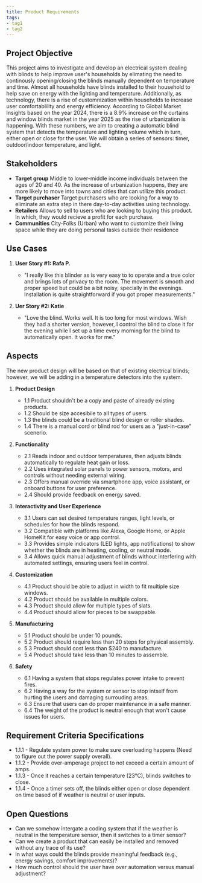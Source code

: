 ```yaml
---
title: Product Requirements
tags:
- tag1
- tag2
---
```


## Project Objective

This project aims to investigate and develop an electrical system dealing with blinds to help improve user's households by elimating the need to continously opening/closing the blinds manually dependent on temperature and time. Almost all households have blinds installed to their household to help save on energy with the lighting and temperature. Additionally, as technology, there is a rise of customnization within households to increase user comfortablility and energy efficiency. According to Global Market Insights based on the year 2024, there is a 8.9% increase on the curtains and window blinds market in the year 2025 as the rise of urbanization is happening. With these numbers, we aim to creating a automatic blind system that detects the temperature and lighting volume which in turn, either open or close for the user. We will obtain a series of sensors: timer, outdoor/indoor temperature, and light. 

## Stakeholders

- **Target group** Middle to lower-middle income individuals between the ages of 20 and 40. As the increase of urbanization happens, they are more likely to move into towns and cities that can utilize this product.  
- **Target purchaser** Target purchasers who are looking for a way to eliminate an extra step in there day-to-day activities using technology. 
- **Retailers** Allows to sell to users who are looking to buying this product. In which, they would recieve a profit for each purchase.
- **Communities** City-Folks (Urban) who want to customize their living space while they are doing personal tasks outside their residence


## Use Cases

1. **User Story #1: Rafa P.**
      * "I really like this blinder as is very easy to to operate and a true color and brings lots of privacy to the room.
The movement is smooth and proper speed but could be a bit noisy, specially in the evenings.
Installation is quite straightforward if you got proper measurements."
  
1. **Uer Story #2: Katie**
      * "Love the blind. Works well. It is too long for most windows. Wish they had a shorter version, however, I control the blind to close it for the evening while I set up a time every morning for the blind to automatically open. It works for me."

## Aspects

The new product design will be based on that of existing electrical blinds; however, we will be adding in a temperature detectors into the system.

1. **Product Design**
      * 1.1 Product shouldn't be a copy and paste of already existing products.
      * 1.2 Should be size accesibile to all types of users. 
      * 1.3 the blinds could be a traditional blind design or roller shades.
      * 1.4 There is a manual cord or blind rod for users as a "just-in-case" scenerio. 
  
1. **Functionality**
      * 2.1 Reads indoor and outdoor temperatures, then adjusts blinds automatically to regulate heat gain or loss.
      * 2.2 Uses integrated solar panels to power sensors, motors, and controls without needing external wiring.
      * 2.3 Offers manual override via smartphone app, voice assistant, or onboard buttons for user preference.
      * 2.4 Should provide feedback on energy saved.

1.  **Interactivity and User Experience**
      * 3.1 Users can set desired temperature ranges, light levels, or schedules for how the blinds respond.
      * 3.2 Compatible with platforms like Alexa, Google Home, or Apple HomeKit for easy voice or app control.
      * 3.3 Provides simple indicators (LED lights, app notifications) to show whether the blinds are in heating, cooling, or neutral mode.
      * 3.4 Allows quick manual adjustment of blinds without interfering with automated settings, ensuring users feel in control.

1.  **Customization**
      * 4.1 Product should be able to adjust in width to fit multiple size windows.
      * 4.2 Product should be available in multiple colors.
      * 4.3 Product should allow for multiple types of slats.
      * 4.4 Product should allow for pieces to be swappable.
      
1.  **Manufacturing**
      * 5.1 Product should be under 10 pounds.
      * 5.2 Product should require less than 20 steps for physical assembly.
      * 5.3 Product should cost less than $240 to manufacture.
      * 5.4 Product should take less than 10 minutes to assemble.

1.  **Safety**
      * 6.1 Having a system that stops regulates power intake to prevent fires.
      * 6.2 Having a way for the system or sensor to stop intself from hurting the users and damaging surrouding areas.
      * 6.3 Ensure that users can do proper maintenance in a safe manner. 
      * 6.4 The weight of the product is neutral enough that won't cause issues for users.

## Requirement Criteria Specifications

* 1.1.1 - Regulate system power to make sure overloading happens (Need to figure out the power supply overall).
* 1.1.2 - Provide over-amperage project to not exceed a certain amount of amps.
* 1.1.3 - Once it reaches a certain temperature (23°C), blinds switches to close.
* 1.1.4 - Once a timer sets off, the blinds either open or close dependent on time based of if weather is neutral or user inputs. 

## Open Questions

* Can we somehow intergate a coding system that if the weather is neutral in the temperature sensor, then it switches to a timer sensor? 
* Can we create a product that can easily be installed and removed without any trace of its use?
* In what ways could the blinds provide meaningful feedback (e.g., energy savings, comfort improvements)?
* How much control should the user have over automation versus manual adjustment?
